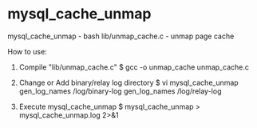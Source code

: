 # mysql_cache_unmap

mysql_cache_unmap - bash
lib/unmap_cache.c - unmap page cache
 
How to use:
1. Compile "lib/unmap_cache.c" 
$ gcc -o unmap_cache unmap_cache.c 

2. Change or Add binary/relay log directory
$ vi mysql_cache_unmap
  gen_log_names /log/binary-log
  gen_log_names /log/relay-log

2. Execute mysql_cache_unmap
$ mysql_cache_unmap > mysql_cache_unmap.log 2>&1